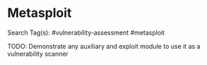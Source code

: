 # Metasploit

Search Tag(s): #vulnerability-assessment #metasploit

TODO: Demonstrate any auxiliary and exploit module to use it as a vulnerability scanner